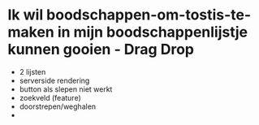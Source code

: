# Ik wil boodschappen-om-tostis-te-maken in mijn boodschappenlijstje kunnen gooien - Drag Drop

- 2 lijsten
- serverside rendering
- button als slepen niet werkt
- zoekveld (feature)
- doorstrepen/weghalen
- 